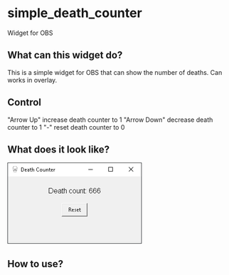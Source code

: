 # simple_death_counter
Widget for OBS

## What can this widget do?
This is a simple widget for OBS that can show the number of deaths. Can works in overlay.

## Control
"Arrow Up" increase death counter to 1
"Arrow Down" decrease death counter to 1
"-" reset death counter to 0
## What does it look like?
![GitHub Logo](https://github.com/Groomack/simple_death_counter/blob/main/example.PNG?raw=true)
## How to use?
